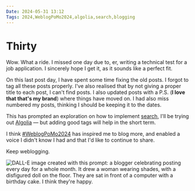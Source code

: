 ```yaml
---
Date: 2024-05-31 13:12
Tags: 2024,WeblogPoMo2024,algolia,search,blogging
---
```


# Thirty

Wow. What a ride. I missed one day due to, er, writing a technical test for a job application. I sincerely hope I get it, as it sounds like a perfect fit. 

On this last post day, I have spent some time fixing the old posts. I forgot to tag all these posts properly. I've also realised that by not giving a proper title to each post, I can't find posts. I also updated posts with a P.S. (**I love that that's my brand**) where things have moved on. I had also miss numbered my posts, thinking I should be keeping it to the dates.

This has prompted an exploration on how to implement [search](/search), I'll be trying out [Algolia](https://ramono.me/blog/implementing-algolia-on-static-site/) — but adding good tags will help in the short term. 

I think [#WeblogPoMo2024](https://weblog.anniegreens.lol/weblog-posting-month-2024) has inspired me to blog more, and enabled a voice I didn't know I had and that I'd like to continue to share. 

Keep weblogging.

![DALL-E image created with this prompt: a blogger celebrating posting every day for a whole month. It drew a woman wearing shades, with a disfigured doll on the floor. They are sat in front of a computer with a birthday cake. I think they're happy. ](https://cdn.some.pics/phils/6659cf4043aa0.jpg)
